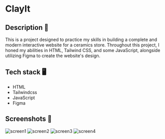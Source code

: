 # ClayIt

## Description 📝

This is a project designed to practice my skills in building a complete and modern interactive website for a ceramics store. Throughout this project, I honed my abilities in HTML, Tailwind CSS, and some JavaScript, alongside utilizing Figma to create the website's design.

## Tech stack 🖥️

- HTML
- Tailwindcss
- JavaScript
- Figma

## Screenshots 📸

![screen1](https://github.com/zofiaMrugalska/ClayIt/assets/127258178/96ce7c5b-2439-404f-8bbf-26994d77e2ae)
![screen2](https://github.com/zofiaMrugalska/ClayIt/assets/127258178/2e47bea1-0b3c-4309-b98d-e622c61c003a)
![screen3](https://github.com/zofiaMrugalska/ClayIt/assets/127258178/fb3d2092-2290-44d9-a241-0fba5c71888c)
![screen4](https://github.com/zofiaMrugalska/ClayIt/assets/127258178/8a8c2933-4d2e-4bc7-b155-59e607843ea0)
